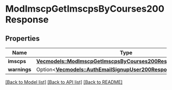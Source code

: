 # ModImscpGetImscpsByCourses200Response

## Properties

Name | Type | Description | Notes
------------ | ------------- | ------------- | -------------
**imscps** | [**Vec<models::ModImscpGetImscpsByCourses200ResponseImscpsInner>**](mod_imscp_get_imscps_by_courses_200_response_imscps_inner.md) |  | 
**warnings** | Option<[**Vec<models::AuthEmailSignupUser200ResponseWarningsInner>**](auth_email_signup_user_200_response_warnings_inner.md)> |  | [optional]

[[Back to Model list]](../README.md#documentation-for-models) [[Back to API list]](../README.md#documentation-for-api-endpoints) [[Back to README]](../README.md)


